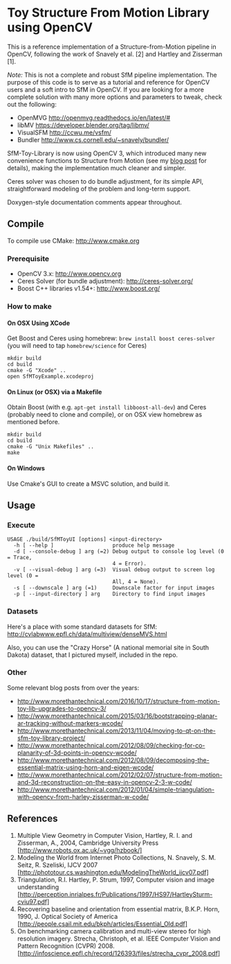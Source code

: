 # Toy Structure From Motion Library using OpenCV

This is a reference implementation of a Structure-from-Motion pipeline in OpenCV, following the work of Snavely et al. [2] and Hartley and Zisserman [1].

*Note:* This is not a complete and robust SfM pipeline implementation. The purpose of this code is to serve as a tutorial and reference for OpenCV users and a soft intro to SfM in OpenCV. If you are looking for a more complete solution with many more options and parameters to tweak, check out the following:

 * OpenMVG http://openmvg.readthedocs.io/en/latest/#
 * libMV https://developer.blender.org/tag/libmv/
 * VisualSFM http://ccwu.me/vsfm/
 * Bundler http://www.cs.cornell.edu/~snavely/bundler/

SfM-Toy-Library is now using OpenCV 3, which introduced many new convenience functions to Structure from Motion (see my [blog post](http://www.morethantechnical.com/2016/10/17/structure-from-motion-toy-lib-upgrades-to-opencv-3/) for details), making the implementation much cleaner and simpler. 

Ceres solver was chosen to do bundle adjustment, for its simple API, straightforward modeling of the problem and long-term support.

Doxygen-style documentation comments appear throughout.

## Compile

To compile use CMake: http://www.cmake.org

### Prerequisite
- OpenCV 3.x: http://www.opencv.org
- Ceres Solver (for bundle adjustment): http://ceres-solver.org/
- Boost C++ libraries v1.54+: http://www.boost.org/

### How to make

#### On OSX Using XCode

Get Boost and Ceres using homebrew: `brew install boost ceres-solver` (you will need to tap `homebrew/science` for Ceres)

	mkdir build
	cd build
	cmake -G "Xcode" ..
	open SfMToyExample.xcodeproj
	
#### On Linux (or OSX) via a Makefile

Obtain Boost (with e.g. `apt-get install libboost-all-dev`) and Ceres (probably need to clone and compile), or on OSX view homebrew as mentioned before.

	mkdir build
	cd build
	cmake -G "Unix Makefiles" ..
	make 

#### On Windows

Use Cmake's GUI to create a MSVC solution, and build it.

## Usage

### Execute

    USAGE ./build/SfMToyUI [options] <input-directory>
      -h [ --help ]                   produce help message
      -d [ --console-debug ] arg (=2) Debug output to console log level (0 = Trace,
                                      4 = Error).
      -v [ --visual-debug ] arg (=3)  Visual debug output to screen log level (0 = 
                                      All, 4 = None).
      -s [ --downscale ] arg (=1)     Downscale factor for input images
      -p [ --input-directory ] arg    Directory to find input images

### Datasets

Here's a place with some standard datasets for SfM: http://cvlabwww.epfl.ch/data/multiview/denseMVS.html

Also, you can use the "Crazy Horse" (A national memorial site in South Dakota) dataset, that I pictured myself, included in the repo.

### Other

Some relevant blog posts from over the years:
- http://www.morethantechnical.com/2016/10/17/structure-from-motion-toy-lib-upgrades-to-opencv-3/
- http://www.morethantechnical.com/2015/03/16/bootstrapping-planar-ar-tracking-without-markers-wcode/
- http://www.morethantechnical.com/2013/11/04/moving-to-qt-on-the-sfm-toy-library-project/
- http://www.morethantechnical.com/2012/08/09/checking-for-co-planarity-of-3d-points-in-opencv-wcode/
- http://www.morethantechnical.com/2012/08/09/decomposing-the-essential-matrix-using-horn-and-eigen-wcode/
- http://www.morethantechnical.com/2012/02/07/structure-from-motion-and-3d-reconstruction-on-the-easy-in-opencv-2-3-w-code/
- http://www.morethantechnical.com/2012/01/04/simple-triangulation-with-opencv-from-harley-zisserman-w-code/

## References

1. Multiple View Geometry in Computer Vision, Hartley, R. I. and Zisserman, A., 2004, Cambridge University Press [http://www.robots.ox.ac.uk/~vgg/hzbook/]
2. Modeling the World from Internet Photo Collections, N. Snavely, S. M. Seitz, R. Szeliski, IJCV 2007 [http://phototour.cs.washington.edu/ModelingTheWorld_ijcv07.pdf]
3. Triangulation, R.I. Hartley, P. Strum, 1997, Computer vision and image understanding [http://perception.inrialpes.fr/Publications/1997/HS97/HartleySturm-cviu97.pdf]
4. Recovering baseline and orientation from essential matrix, B.K.P. Horn, 1990, J. Optical Society of America [http://people.csail.mit.edu/bkph/articles/Essential_Old.pdf]
5. On benchmarking camera calibration and multi-view stereo for high resolution imagery. Strecha, Christoph, et al. IEEE Computer Vision and Pattern Recognition (CVPR) 2008. [http://infoscience.epfl.ch/record/126393/files/strecha_cvpr_2008.pdf]
